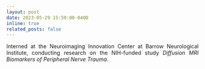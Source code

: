 ```yaml
---
layout: post
date: 2023-05-29 15:59:00-0400
inline: true
related_posts: false
---
```


<p style="text-align: justify;">Interned at the Neuroimaging Innovation Center at Barrow Neurological Institute, conducting research on the NIH-funded study <i>Diffusion MRI Biomarkers of Peripheral Nerve Trauma</i>.</p>
